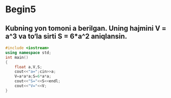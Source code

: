# Begin5
## Kubning yon tomoni a berilgan. Uning hajmini V = a^3 va to‘la sirti S = 6*a^2 aniqlansin.
```cpp
#include <iostream>
using namespace std;
int main()
{
	float a,V,S;
	cout<<"a=";cin>>a;
	V=a*a*a;S=6*a*a;
	cout<<"S="<<S<<endl;
	cout<<"V="<<V;
}
```
